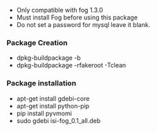 * Only compatible with fog 1.3.0
* Must install Fog before using this package
* Do not set a password for mysql leave it blank.

### Package Creation ###
* dpkg-buildpackage -b 
* dpkg-buildpackage -rfakeroot -Tclean 

### Package installation ###
* apt-get install gdebi-core
* apt-get install python-pip
* pip install pyvmomi 
* sudo gdebi isi-fog_0.1_all.deb
